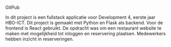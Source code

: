 GitPub

In dit project is een fullstack applicatie voor Development 4, eerste jaar HBO-ICT.
Dit project is gemaakt met Python en Flask als backend. Voor de frontend is React gebruikt.
De opdracht was om een restaurant website te maken met mogelijkheid tot inloggen en reservering plaatsen. Medewerkers hebben inzicht in reserveringen.
